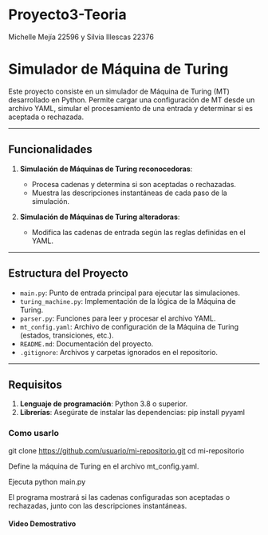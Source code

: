 # Proyecto3-Teoria
Michelle Mejía 22596 y  Silvia Illescas 22376

# Simulador de Máquina de Turing

Este proyecto consiste en un simulador de Máquina de Turing (MT) desarrollado en Python. Permite cargar una configuración de MT desde un archivo YAML, simular el procesamiento de una entrada y determinar si es aceptada o rechazada.

---

## Funcionalidades

1. **Simulación de Máquinas de Turing reconocedoras**:
   - Procesa cadenas y determina si son aceptadas o rechazadas.
   - Muestra las descripciones instantáneas de cada paso de la simulación.

2. **Simulación de Máquinas de Turing alteradoras**:
   - Modifica las cadenas de entrada según las reglas definidas en el YAML.

---

## Estructura del Proyecto

- `main.py`: Punto de entrada principal para ejecutar las simulaciones.
- `turing_machine.py`: Implementación de la lógica de la Máquina de Turing.
- `parser.py`: Funciones para leer y procesar el archivo YAML.
- `mt_config.yaml`: Archivo de configuración de la Máquina de Turing (estados, transiciones, etc.).
- `README.md`: Documentación del proyecto.
- `.gitignore`: Archivos y carpetas ignorados en el repositorio.

---

## Requisitos

1. **Lenguaje de programación**: Python 3.8 o superior.
2. **Librerías**: Asegúrate de instalar las dependencias:
   pip install pyyaml

### Como usarlo 
git clone https://github.com/usuario/mi-repositorio.git
cd mi-repositorio

Define la máquina de Turing en el archivo mt_config.yaml.

Ejecuta
python main.py

El programa mostrará si las cadenas configuradas son aceptadas o rechazadas, junto con las descripciones instantáneas.

#### Video Demostrativo

